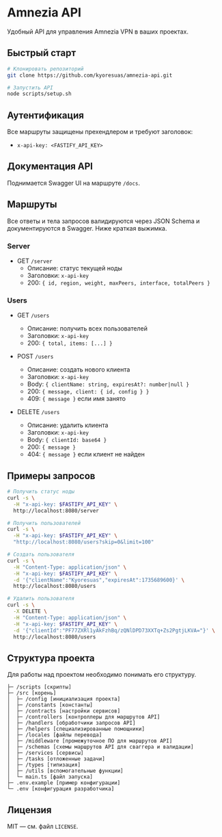 # Amnezia API

Удобный API для управления Amnezia VPN в ваших проектах.

## Быстрый старт

```bash
# Клонировать репозиторий
git clone https://github.com/kyoresuas/amnezia-api.git

# Запустить API
node scripts/setup.sh
```

## Аутентификация

Все маршруты защищены прехендлером и требуют заголовок:

- `x-api-key: <FASTIFY_API_KEY>`

## Документация API

Поднимается Swagger UI на маршруте `/docs`.

## Маршруты

Все ответы и тела запросов валидируются через JSON Schema и документируются в Swagger. Ниже краткая выжимка.

### Server

- GET `/server`
  - Описание: статус текущей ноды
  - Заголовки: `x-api-key`
  - 200: `{ id, region, weight, maxPeers, interface, totalPeers }`

### Users

- GET `/users`

  - Описание: получить всех пользователей
  - Заголовки: `x-api-key`
  - 200: `{ total, items: [...] }`

- POST `/users`

  - Описание: создать нового клиента
  - Заголовки: `x-api-key`
  - Body: `{ clientName: string, expiresAt?: number|null }`
  - 200: `{ message, client: { id, config } }`
  - 409: `{ message }` если имя занято

- DELETE `/users`
  - Описание: удалить клиента
  - Заголовки: `x-api-key`
  - Body: `{ clientId: base64 }`
  - 200: `{ message }`
  - 404: `{ message }` если клиент не найден

## Примеры запросов

```bash
# Получить статус ноды
curl -s \
  -H "x-api-key: $FASTIFY_API_KEY" \
  http://localhost:8080/server

# Получить пользователей
curl -s \
  -H "x-api-key: $FASTIFY_API_KEY" \
  "http://localhost:8080/users?skip=0&limit=100"

# Создать пользователя
curl -s \
  -H "Content-Type: application/json" \
  -H "x-api-key: $FASTIFY_API_KEY" \
  -d '{"clientName":"Kyoresuas","expiresAt":1735689600}' \
  http://localhost:8080/users

# Удалить пользователя
curl -s \
  -X DELETE \
  -H "Content-Type: application/json" \
  -H "x-api-key: $FASTIFY_API_KEY" \
  -d '{"clientId":"PF77ZXRl1yAkFzhBq/zQNlDPD73XXTq+Zs2PgtjLKVA="}' \
  http://localhost:8080/users
```

## Структура проекта

Для работы над проектом необходимо понимать его структуру.

```
├─ /scripts [скрипты]
├─ /src [корень]
│  ├─ /config [инициализация проекта]
│  ├─ /constants [константы]
│  ├─ /contracts [настройки сервисов]
│  ├─ /controllers [контроллеры для маршрутов API]
│  ├─ /handlers [обработчики запросов API]
│  ├─ /helpers [специализированные помощники]
│  ├─ /locales [файлы перевода]
│  ├─ /middleware [промежуточное ПО для маршрутов API]
│  ├─ /schemas [схемы маршрутов API для сваггера и валидации]
│  ├─ /services [сервисы]
│  ├─ /tasks [отложенные задачи]
│  ├─ /types [типизация]
│  ├─ /utils [вспомогательные функции]
│  └─ main.ts [файл запуска]
├─ .env.example [пример конфигурации]
└─ .env [конфигурация разработчика]
```

## Лицензия

MIT — см. файл `LICENSE`.

